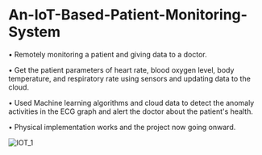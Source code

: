 # An-IoT-Based-Patient-Monitoring-System
• Remotely monitoring a patient and giving data to a doctor.

• Get the patient parameters of heart rate, blood oxygen level, body temperature, and respiratory rate using sensors and 
updating data to the cloud.

• Used Machine learning algorithms and cloud data to detect the anomaly activities in the ECG graph and alert the 
doctor about the patient's health.

• Physical implementation works and the project now going onward.

![IOT_1](https://user-images.githubusercontent.com/81348451/201464072-65273e20-5626-4d1c-92ed-cbd46e38b005.jpeg)
